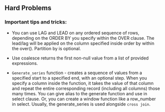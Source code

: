 ## Hard Problems

### Important tips and tricks:

* You can use LAG and LEAD on any ordered sequence of rows, depending on the ORDER BY you specify within the OVER clause. The lead/lag will be applied on the column specified inside order by within the over(). Partition by is optional.
  
* Use coalesce returns the first non-null value from a list of provided expressions.
  
* `Generate_series` function - creates a sequence of values from a specified start to a specified end, with an optional step. When you specify a column inside the function, it takes the value of that column and repeat the entire corresponding record (including all columns) those many times. You can give alias to the generate function and use in select clause. Or, you can create a window function like a row_number in select. Usually, the generate_series is used alongside `cross join`.
